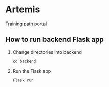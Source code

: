 # Artemis
Training path portal

## How to run backend Flask app
1. Change directories into backend

    ```cd backend```

2. Run the Flask app

    ```Flask run```